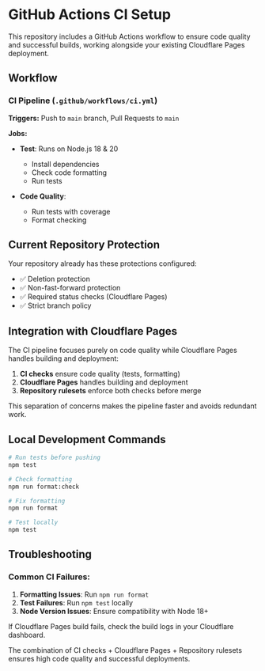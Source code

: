 # GitHub Actions CI Setup

This repository includes a GitHub Actions workflow to ensure code quality and successful builds, working alongside your existing Cloudflare Pages deployment.

## Workflow

### CI Pipeline (`.github/workflows/ci.yml`)

**Triggers:** Push to `main` branch, Pull Requests to `main`

**Jobs:**

- **Test**: Runs on Node.js 18 & 20
  - Install dependencies
  - Check code formatting
  - Run tests

- **Code Quality**:
  - Run tests with coverage
  - Format checking

## Current Repository Protection

Your repository already has these protections configured:

- ✅ Deletion protection
- ✅ Non-fast-forward protection
- ✅ Required status checks (Cloudflare Pages)
- ✅ Strict branch policy

## Integration with Cloudflare Pages

The CI pipeline focuses purely on code quality while Cloudflare Pages handles building and deployment:

1. **CI checks** ensure code quality (tests, formatting)
2. **Cloudflare Pages** handles building and deployment
3. **Repository rulesets** enforce both checks before merge

This separation of concerns makes the pipeline faster and avoids redundant work.

## Local Development Commands

```bash
# Run tests before pushing
npm test

# Check formatting
npm run format:check

# Fix formatting
npm run format

# Test locally
npm test
```

## Troubleshooting

### Common CI Failures:

1. **Formatting Issues**: Run `npm run format`
2. **Test Failures**: Run `npm test` locally
3. **Node Version Issues**: Ensure compatibility with Node 18+

If Cloudflare Pages build fails, check the build logs in your Cloudflare dashboard.

The combination of CI checks + Cloudflare Pages + Repository rulesets ensures high code quality and successful deployments.
